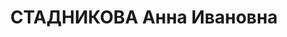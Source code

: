 ---
title: СТАДНИКОВА Анна Ивановна
description: "Род. в 1908, Московская обл., г. Сергиевский Посад, русский. Проживала:\
  \ г. Ярославль. Медик \n  Арестована 08.05.1937. Обв. по ст. 17-58-8, 58-6, 11.\
  \ Приговор: ВК ВС СССР, 31.12.1937 – 10 лет ИТЛ. \n  Реабилитирована ВК ВС СССР\
  \ 19.05.1956"
---